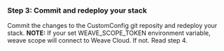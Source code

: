 <!-- post: -->


### Step 3: Commit and redeploy your stack

Commit the changes to the CustomConfig git reposity and redeploy your stack. 
**NOTE:** If your set WEAVE_SCOPE_TOKEN environment variable, weave scope will connect to Weave Cloud. If not. Read step 4.

